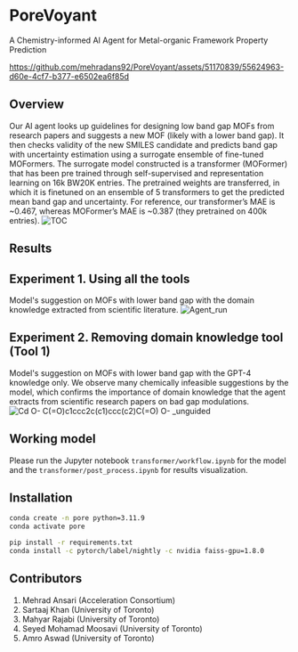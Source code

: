# PoreVoyant
A Chemistry-informed AI Agent for Metal-organic Framework Property Prediction


https://github.com/mehradans92/PoreVoyant/assets/51170839/55624963-d60e-4cf7-b377-e6502ea6f85d

## Overview
Our AI agent looks up guidelines for designing low band gap MOFs from research papers and suggests a new MOF (likely with a lower band gap). It then checks validity of the new SMILES candidate and predicts band gap with uncertainty estimation using a surrogate ensemble of fine-tuned MOFormers. The surrogate model constructed is a transformer (MOFormer) that has been pre trained through self-supervised and representation learning on 16k BW20K entries. The pretrained weights are transferred, in which it is finetuned on an ensemble of 5 transformers to get the predicted mean band gap and uncertainty. For reference, our transformer’s MAE is ~0.467, whereas MOFormer’s MAE is ~0.387 (they pretrained on 400k entries).
![TOC](https://github.com/mehradans92/PoreVoyant/assets/51170839/f9fd068f-0a8c-4cff-8bac-a7053786ec15)


## Results

## Experiment 1. Using all the tools 
Model's suggestion on MOFs with lower band gap with the domain knowledge extracted from scientific literature.
![Agent_run](https://github.com/mehradans92/PoreVoyant/assets/51170839/851505d8-d1af-4a61-b478-e16ddbc02f64)


## Experiment 2. Removing domain knowledge tool (Tool 1)
Model's suggestion on MOFs with lower band gap with the GPT-4 knowledge only. We observe many chemically infeasible suggestions by the model, which confirms the importance of domain knowledge that the agent extracts from scientific research papers on bad gap modulations.
![Cd O- C(=O)c1ccc2c(c1)ccc(c2)C(=O) O- _unguided](https://github.com/mehradans92/PoreVoyant/assets/51170839/7d97b8f7-08bf-494c-9e07-f53b600d341b)


## Working model

Please run the Jupyter notebook `transformer/workflow.ipynb` for the model and the `transformer/post_process.ipynb` for results visualization.

## Installation

```bash
conda create -n pore python=3.11.9
conda activate pore

pip install -r requirements.txt
conda install -c pytorch/label/nightly -c nvidia faiss-gpu=1.8.0
```

## Contributors
1. Mehrad Ansari (Acceleration Consortium)
2. Sartaaj Khan (University of Toronto)
3. Mahyar Rajabi (University of Toronto)
4. Seyed Mohamad Moosavi (University of Toronto)
5. Amro Aswad (University of Toronto)
